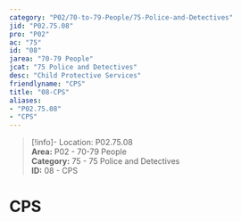 ```yaml
---  
category: "P02/70-to-79-People/75-Police-and-Detectives"  
jid: "P02.75.08"  
pro: "P02"  
ac: "75"  
id: "08"  
jarea: "70-79 People"  
jcat: "75 Police and Detectives"  
desc: "Child Protective Services"  
friendlyname: "CPS"  
title: "08-CPS"  
aliases:   
- "P02.75.08"  
- "CPS"  
---  
```

>[!info]- Location: P02.75.08  
>**Area:** P02 - 70-79 People  
>**Category:** 75 - 75 Police and Detectives  
>**ID:** 08 - CPS  
  
# CPS